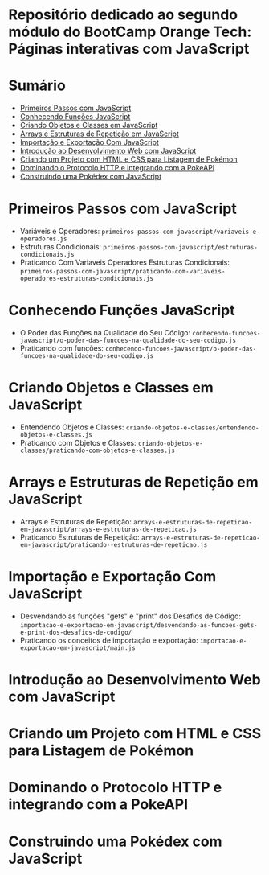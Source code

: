 # Repositório dedicado ao segundo módulo do BootCamp Orange Tech: Páginas interativas com JavaScript

# Sumário

- [Primeiros Passos com JavaScript](#primeiros-passos-com-javascript)
- [Conhecendo Funções JavaScript](#conhecendo-funções-javascript)
- [Criando Objetos e Classes em JavaScript](#criando-objetos-e-classes-em-javascript)
- [Arrays e Estruturas de Repetição em JavaScript](#arrays-e-estruturas-de-repetição-em-javascript)
- [Importação e Exportação Com JavaScript](#importação-e-exportação-com-javascript)
- [Introdução ao Desenvolvimento Web com JavaScript](#introdução-ao-desenvolvimento-web-com-javascript)
- [Criando um Projeto com HTML e CSS para Listagem de Pokémon](#criando-um-projeto-com-html-e-css-para-listagem-de-pokémon)
- [Dominando o Protocolo HTTP e integrando com a PokeAPI](#dominando-o-protocolo-http-e-integrando-com-a-pokeapi)
- [Construindo uma Pokédex com JavaScript](#construindo-uma-pokédex-com-javascript)

# Primeiros Passos com JavaScript
  - Variáveis e Operadores: `primeiros-passos-com-javascript/variaveis-e-operadores.js`
  - Estruturas Condicionais: `primeiros-passos-com-javascript/estruturas-condicionais.js`
  - Praticando Com Variaveis Operadores Estruturas Condicionais: `primeiros-passos-com-javascript/praticando-com-variaveis-operadores-estruturas-condicionais.js`
# Conhecendo Funções JavaScript
  - O Poder das Funções na Qualidade do Seu Código: `conhecendo-funcoes-javascript/o-poder-das-funcoes-na-qualidade-do-seu-codigo.js`
  - Praticando com funções: `conhecendo-funcoes-javascript/o-poder-das-funcoes-na-qualidade-do-seu-codigo.js`
# Criando Objetos e Classes em JavaScript
  - Entendendo Objetos e Classes: `criando-objetos-e-classes/entendendo-objetos-e-classes.js`
  - Praticando com Objetos e Classes: `criando-objetos-e-classes/praticando-com-objetos-e-classes.js`
# Arrays e Estruturas de Repetição em JavaScript
  - Arrays e Estruturas de Repetição: `arrays-e-estruturas-de-repeticao-em-javascript/arrays-e-estruturas-de-repeticao.js`
  - Praticando Estruturas de Repetição: `arrays-e-estruturas-de-repeticao-em-javascript/praticando--estruturas-de-repeticao.js`
# Importação e Exportação Com JavaScript
  - Desvendando as funções "gets" e "print" dos Desafios de Código: `importacao-e-exportacao-em-javascript/desvendando-as-funcoes-gets-e-print-dos-desafios-de-codigo/`
  - Praticando os conceitos de importação e exportação: `importacao-e-exportacao-em-javascript/main.js`
# Introdução ao Desenvolvimento Web com JavaScript
# Criando um Projeto com HTML e CSS para Listagem de Pokémon
# Dominando o Protocolo HTTP e integrando com a PokeAPI
# Construindo uma Pokédex com JavaScript
